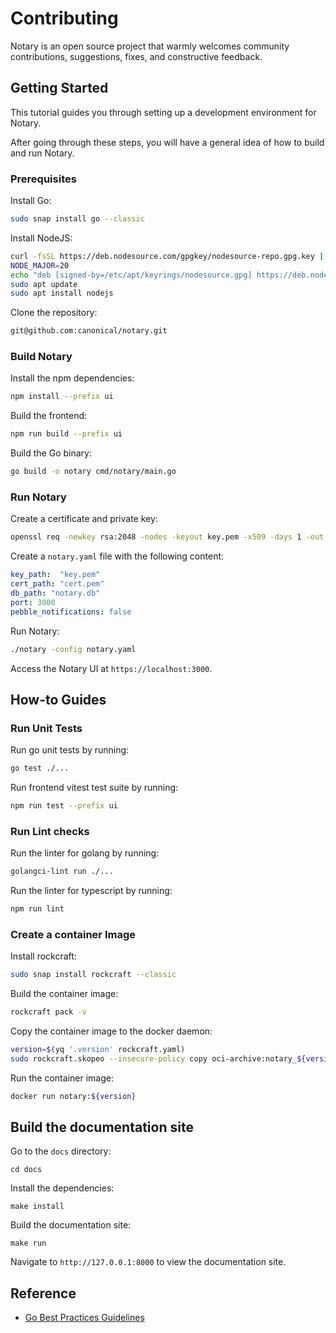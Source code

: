 # Contributing

Notary is an open source project that warmly welcomes community contributions, suggestions, fixes, and constructive feedback.

## Getting Started

This tutorial guides you through setting up a development environment for Notary.

After going through these steps, you will have a general idea of how to build and run Notary.

### Prerequisites

Install Go:
```bash
sudo snap install go --classic
```

Install NodeJS:
```bash
curl -fsSL https://deb.nodesource.com/gpgkey/nodesource-repo.gpg.key | sudo gpg --dearmor -o /etc/apt/keyrings/nodesource.gpg
NODE_MAJOR=20
echo "deb [signed-by=/etc/apt/keyrings/nodesource.gpg] https://deb.nodesource.com/node_$NODE_MAJOR.x nodistro main" | sudo tee /etc/apt/sources.list.d/nodesource.list
sudo apt update
sudo apt install nodejs
```

Clone the repository:

```bash
git@github.com:canonical/notary.git
```

### Build Notary

Install the npm dependencies:

```bash
npm install --prefix ui 
```

Build the frontend:

```bash
npm run build --prefix ui
```

Build the Go binary:

```bash
go build -o notary cmd/notary/main.go
```

### Run Notary

Create a certificate and private key:

```bash
openssl req -newkey rsa:2048 -nodes -keyout key.pem -x509 -days 1 -out cert.pem -subj "/CN=example.com"
```

Create a `notary.yaml` file with the following content:

```yaml
key_path:  "key.pem"
cert_path: "cert.pem"
db_path: "notary.db"
port: 3000
pebble_notifications: false
```

Run Notary:

```bash
./notary -config notary.yaml
```

Access the Notary UI at `https://localhost:3000`.

## How-to Guides

### Run Unit Tests

Run go unit tests by running:
```bash
go test ./...
```

Run frontend vitest test suite by running:
```bash
npm run test --prefix ui
```

### Run Lint checks

Run the linter for golang by running:
```bash
golangci-lint run ./...
```

Run the linter for typescript by running:
```bash
npm run lint
```

### Create a container Image

Install rockcraft:
```bash
sudo snap install rockcraft --classic
```

Build the container image:

```bash
rockcraft pack -v
```

Copy the container image to the docker daemon:
```bash
version=$(yq '.version' rockcraft.yaml)
sudo rockcraft.skopeo --insecure-policy copy oci-archive:notary_${version}_amd64.rock docker-daemon:notary:${version}
```

Run the container image:

```bash
docker run notary:${version}
```

## Build the documentation site

Go to the `docs` directory:
```shell
cd docs
```

Install the dependencies:

```shell
make install
```

Build the documentation site:

```shell
make run
```

Navigate to `http://127.0.0.1:8000` to view the documentation site.

## Reference

- [Go Best Practices Guidelines](https://docs.google.com/document/d/1IbFXyeXYlfQ5GUEEScGS7pP335Cei-5cFBdAoR973pQ/edit?tab=t.0)
